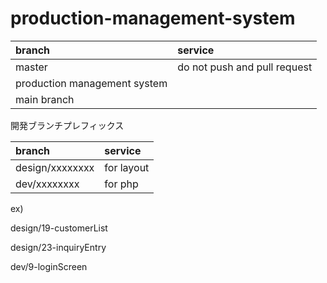# production-management-system


| branch | service |
| :-- | :-- |
| master | do not push and pull request |
| production management system
 | main branch |

開発ブランチプレフィックス

| branch | service |
| :-- | :-- |
| design/xxxxxxxx | for layout |
| dev/xxxxxxxx | for php |

ex)

design/19-customerList

design/23-inquiryEntry

dev/9-loginScreen
